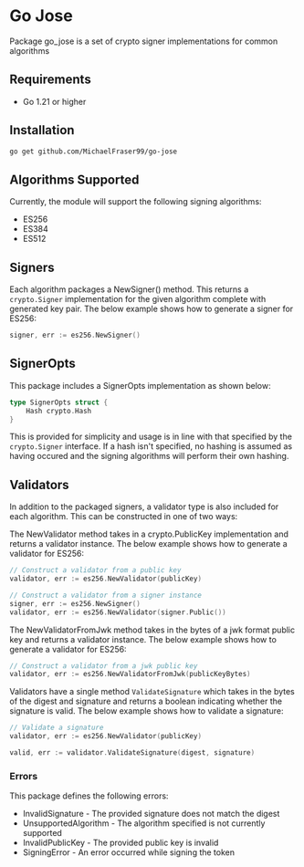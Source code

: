 # Go Jose
Package go_jose is a set of crypto signer implementations for common algorithms

## Requirements
- Go 1.21 or higher

## Installation
```bash
go get github.com/MichaelFraser99/go-jose
```

## Algorithms Supported
Currently, the module will support the following signing algorithms:
- ES256
- ES384
- ES512

## Signers
Each algorithm packages a NewSigner() method. This returns a `crypto.Signer` implementation for the given algorithm complete with generated key pair. The below example shows how to generate a signer for ES256:
```go
signer, err := es256.NewSigner()
```

## SignerOpts
This package includes a SignerOpts implementation as shown below:
```go
type SignerOpts struct {
	Hash crypto.Hash
}
```
This is provided for simplicity and usage is in line with that specified by the `crypto.Signer` interface. If a hash isn't specified, no hashing is assumed as having occured and the signing algorithms will perform their own hashing.

## Validators
In addition to the packaged signers, a validator type is also included for each algorithm. This can be constructed in one of two ways:

The NewValidator method takes in a crypto.PublicKey implementation and returns a validator instance. The below example shows how to generate a validator for ES256:
```go
// Construct a validator from a public key
validator, err := es256.NewValidator(publicKey)

// Construct a validator from a signer instance
signer, err := es256.NewSigner()
validator, err := es256.NewValidator(signer.Public())
```

The NewValidatorFromJwk method takes in the bytes of a jwk format public key and returns a validator instance. The below example shows how to generate a validator for ES256:
```go
// Construct a validator from a jwk public key
validator, err := es256.NewValidatorFromJwk(publicKeyBytes)
```

Validators have a single method `ValidateSignature` which takes in the bytes of the digest and signature and returns a boolean indicating whether the signature is valid. The below example shows how to validate a signature:
```go
// Validate a signature
validator, err := es256.NewValidator(publicKey)

valid, err := validator.ValidateSignature(digest, signature)
```

### Errors
This package defines the following errors:
- InvalidSignature - The provided signature does not match the digest
- UnsupportedAlgorithm - The algorithm specified is not currently supported
- InvalidPublicKey - The provided public key is invalid
- SigningError - An error occurred while signing the token
